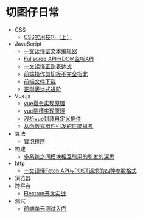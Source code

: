 # 切图仔日常

- CSS
  - [CSS实用技巧（上）](css/css实用技巧（上）.md)
- JavaScript
  - [一文读懂富文本编辑器](js/一文读懂富文本编辑器.md)
  - [Fullscree API与DOM监听API](js/Fullscreen%20API与DOM监听API.md)
  - [一文读懂正则表达式](js/一文读懂正则表达式.md)
  - [前端操作剪切板不完全指北](js/前端操作剪切板不完全指北.md)
  - [前端文件下载](js/前端文件下载.md)
  - [正则表达式进阶](js/正则表达式进阶.md)
- Vue.js
  - [vue指令实现原理](vue/vue指令实现原理.md)
  - [vue插槽实现原理](vue/vue插槽实现原理.md)
  - [浅析vue封装自定义插件](vue/浅析vue封装自定义插件.md)
  - [从函数式组件引发的性能思考](vue/从函数式组件引发的性能思考.md)
- 算法
  - [冒泡排序](js/冒泡排序.md)
- 构建
  - [多系统之间模块相互引用的引发的深思](构建/多系统之间模块相互引用的引发的深思.md)
- http
  - [一文读懂Fetch API与POST请求的四种参数格式](http/一文读懂Fetch%20API与POST请求的四种参数格式.md)
- 浏览器
- 跨平台
  - [Electron开发实战](跨平台/Electron开发实战.md)
- 测试
  - [前端单元测试入门](测试/前端单元测试入门.md)
